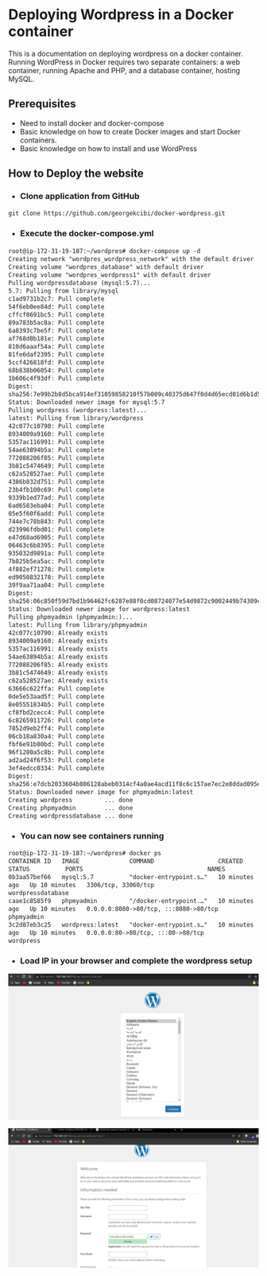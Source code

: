 # Deploying Wordpress in a Docker container

This is a documentation on deploying wordpress on a docker container. Running WordPress in Docker requires two separate containers: a web container, running Apache and PHP, and a database container, hosting MySQL.

## Prerequisites

- Need to install docker and docker-compose
- Basic knowledge on how to create Docker images and start Docker containers.
- Basic knowledge on how to install and use WordPress


## How to Deploy the website

- ### Clone application from GitHub

```
git clone https://github.com/georgekcibi/docker-wordpress.git
```

- ### Execute the docker-compose.yml

```
root@ip-172-31-19-187:~/wordpres# docker-compose up -d
Creating network "wordpres_wordpress_network" with the default driver
Creating volume "wordpres_database" with default driver
Creating volume "wordpres_wordpress1" with default driver
Pulling wordpressdatabase (mysql:5.7)...
5.7: Pulling from library/mysql
c1ad9731b2c7: Pull complete
54f6eb0ee84d: Pull complete
cffcf8691bc5: Pull complete
89a783b5ac8a: Pull complete
6a8393c7be5f: Pull complete
af768d0b181e: Pull complete
810d6aaaf54a: Pull complete
81fe6daf2395: Pull complete
5ccf426818fd: Pull complete
68b838b06054: Pull complete
1b606c4f93df: Pull complete
Digest: sha256:7e99b2b8d5bca914ef31059858210f57b009c40375d647f0d4d65ecd01d6b1d5
Status: Downloaded newer image for mysql:5.7
Pulling wordpress (wordpress:latest)...
latest: Pulling from library/wordpress
42c077c10790: Pull complete
8934009a9160: Pull complete
5357ac116991: Pull complete
54ae63894b5a: Pull complete
772088206f85: Pull complete
3b81c5474649: Pull complete
c62a528527ae: Pull complete
4386b832d751: Pull complete
23b4fb100c69: Pull complete
9339b1ed77ad: Pull complete
6ad6583eba04: Pull complete
05e5f60f6add: Pull complete
744e7c78b843: Pull complete
d23996fdbd01: Pull complete
e47d68ad6905: Pull complete
06463c6b8395: Pull complete
935032d9891a: Pull complete
7b825b5ea5ac: Pull complete
4f882ef71278: Pull complete
ed9050832178: Pull complete
39f9aa71aa04: Pull complete
Digest: sha256:06c850f59d7bd1b96462fc6287e88f0cd08724077e54d9872c9002449b74309c
Status: Downloaded newer image for wordpress:latest
Pulling phpmyadmin (phpmyadmin:)...
latest: Pulling from library/phpmyadmin
42c077c10790: Already exists
8934009a9160: Already exists
5357ac116991: Already exists
54ae63894b5a: Already exists
772088206f85: Already exists
3b81c5474649: Already exists
c62a528527ae: Already exists
63666c622ffa: Pull complete
0de5e53aad5f: Pull complete
8e05551834b5: Pull complete
cf8fbd2cecc4: Pull complete
6c8265911726: Pull complete
7852d9eb2ff4: Pull complete
06cb18a830a4: Pull complete
fbf6e91b00bd: Pull complete
96f1280a5c8b: Pull complete
ad2ad24f6f53: Pull complete
3ef4edcc0334: Pull complete
Digest: sha256:e7dcb2033604b806128abeb0314cf4a0ae4acd11f8c6c157ae7ec2e8ddad095e
Status: Downloaded newer image for phpmyadmin:latest
Creating wordpress         ... done
Creating phpmyadmin        ... done
Creating wordpressdatabase ... done
```

- ### You can now see containers running

```
root@ip-172-31-19-187:~/wordpres# docker ps
CONTAINER ID   IMAGE              COMMAND                  CREATED          STATUS          PORTS                                   NAMES
0b3aa57bef66   mysql:5.7          "docker-entrypoint.s…"   10 minutes ago   Up 10 minutes   3306/tcp, 33060/tcp                     wordpressdatabase
caae1c8585f9   phpmyadmin         "/docker-entrypoint.…"   10 minutes ago   Up 10 minutes   0.0.0.0:8080->80/tcp, :::8080->80/tcp   phpmyadmin
3c2d87eb3c25   wordpress:latest   "docker-entrypoint.s…"   10 minutes ago   Up 10 minutes   0.0.0.0:80->80/tcp, :::80->80/tcp       wordpress
```

- ### Load IP in your browser and complete the wordpress setup

![Alt text](https://github.com/georgekcibi/docker-wordpress/blob/main/wordpress.png)

![Alt text](https://github.com/georgekcibi/docker-wordpress/blob/main/wordpress2.png)

